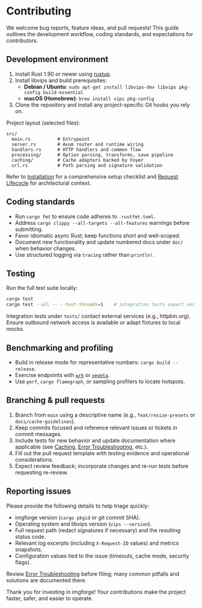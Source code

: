 # Contributing

We welcome bug reports, feature ideas, and pull requests! This guide outlines the development workflow, coding standards, and expectations for contributors.

## Development environment

1. Install Rust 1.90 or newer using [rustup](https://rustup.rs/).
2. Install libvips and build prerequisites:
   - **Debian / Ubuntu**: `sudo apt-get install libvips-dev libvips pkg-config build-essential`
   - **macOS (Homebrew)**: `brew install vips pkg-config`
3. Clone the repository and install any project-specific Git hooks you rely on.

Project layout (selected files):

```
src/
  main.rs          # Entrypoint
  server.rs        # Axum router and runtime wiring
  handlers.rs      # HTTP handlers and common flow
  processing/      # Option parsing, transforms, save pipeline
  caching/         # Cache adapters backed by Foyer
  url.rs           # Path parsing and signature validation
```

Refer to [Installation](doc/1_installation.md) for a comprehensive setup checklist and [Request Lifecycle](doc/6_request_lifecycle.md) for architectural context.

## Coding standards

- Run `cargo fmt` to ensure code adheres to `.rustfmt.toml`.
- Address `cargo clippy --all-targets --all-features` warnings before submitting.
- Favor idiomatic async Rust; keep functions short and well-scoped.
- Document new functionality and update numbered docs under `doc/` when behavior changes.
- Use structured logging via `tracing` rather than `println!`.

## Testing

Run the full test suite locally:

```bash
cargo test
cargo test --all -- --test-threads=1    # integration tests expect serialized execution
```

Integration tests under `tests/` contact external services (e.g., httpbin.org). Ensure outbound network access is available or adapt fixtures to local mocks.

## Benchmarking and profiling

- Build in release mode for representative numbers: `cargo build --release`.
- Exercise endpoints with [`wrk`](https://github.com/wg/wrk) or [`vegeta`](https://github.com/tsenart/vegeta).
- Use `perf`, `cargo flamegraph`, or sampling profilers to locate hotspots.

## Branching & pull requests

1. Branch from `main` using a descriptive name (e.g., `feat/resize-presets` or `docs/cache-guidelines`).
2. Keep commits focused and reference relevant issues or tickets in commit messages.
3. Include tests for new behavior and update documentation where applicable (see [Caching](doc/7_caching.md), [Error Troubleshooting](doc/8_error_troubleshooting.md), etc.).
4. Fill out the pull request template with testing evidence and operational considerations.
5. Expect review feedback; incorporate changes and re-run tests before requesting re-review.

## Reporting issues

Please provide the following details to help triage quickly:

- imgforge version (`cargo pkgid` or git commit SHA).
- Operating system and libvips version (`vips --version`).
- Full request path (redact signatures if necessary) and the resulting status code.
- Relevant log excerpts (including `X-Request-ID` values) and metrics snapshots.
- Configuration values tied to the issue (timeouts, cache mode, security flags).

Review [Error Troubleshooting](doc/8_error_troubleshooting.md) before filing; many common pitfalls and solutions are documented there.

Thank you for investing in imgforge! Your contributions make the project faster, safer, and easier to operate.
